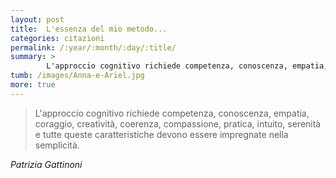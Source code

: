 ```yaml
---
layout: post
title:  L'essenza del mio metodo...
categories: citazioni
permalink: /:year/:month/:day/:title/
summary: >
        L'approccio cognitivo richiede competenza, conoscenza, empatia, coraggio, creatività, coerenza, compassione, pratica, intuito, serenità e tutte queste caratteristiche devono essere impregnate nella semplicità.
tumb: /images/Anna-e-Ariel.jpg
more: true
---
```

<blockquote cite="Patrizia Gattinoni">
<p>L'approccio cognitivo richiede competenza, conoscenza, empatia, coraggio, creatività, coerenza, compassione, pratica, intuito, serenità e tutte queste caratteristiche devono essere impregnate nella semplicità.</p>
</blockquote>
<cite>
  Patrizia Gattinoni
</cite>
